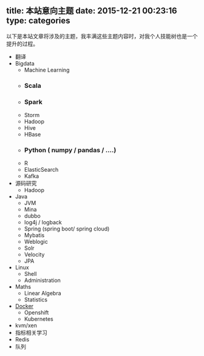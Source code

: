 title: 本站意向主题
date: 2015-12-21 00:23:16
type: categories
---

以下是本站文章将涉及的主题，我丰满这些主题内容时，对我个人技能树也是一个提升的过程。

- 翻译
- Bigdata
    - Machine Learning
    - ### Scala
    - ### Spark
    - Storm
    - Hadoop
    - Hive
    - HBase
    - ### Python ( numpy / pandas / ….)
    - R
    - ElasticSearch
    - Kafka
- 源码研究
    - Hadoop
- Java
    - JVM
    - Mina
    - dubbo
    - log4j / logback
    - Spring (spring boot/ spring cloud)
    - Mybatis
    - Weblogic
    - Solr
    - Velocity
    - JPA
- Linux
    - Shell
    - Administration
- Maths
    - Linear Algebra
    - Statistics
- [Docker](http://docker.io)
    - Openshift
    - Kubernetes
- kvm/xen
- 指标相关学习
- Redis
- 队列
